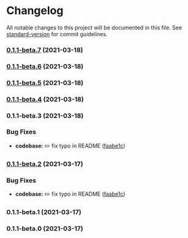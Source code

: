# Changelog

All notable changes to this project will be documented in this file. See [standard-version](https://github.com/conventional-changelog/standard-version) for commit guidelines.

### [0.1.1-beta.7](https://github.com/DoktorDaveJoos/orgusto/compare/v0.1.1-beta.6...v0.1.1-beta.7) (2021-03-18)

### [0.1.1-beta.6](https://github.com/DoktorDaveJoos/orgusto/compare/v0.1.1-beta.5...v0.1.1-beta.6) (2021-03-18)

### [0.1.1-beta.5](https://github.com/DoktorDaveJoos/orgusto/compare/v0.1.1-beta.4...v0.1.1-beta.5) (2021-03-18)

### [0.1.1-beta.4](https://github.com/DoktorDaveJoos/orgusto/compare/v0.1.1-beta.3...v0.1.1-beta.4) (2021-03-18)

### 0.1.1-beta.3 (2021-03-18)


### Bug Fixes

* **codebase:** :pencil2: fix typo in README ([faabe1c](https://github.com/DoktorDaveJoos/orgusto/commit/faabe1c4901556a5fc1a35e3533377ba43ef3f66))

### [0.1.1-beta.2](https://github.com/jsbrain/orgusto/compare/v0.1.1-beta.1...v0.1.1-beta.2) (2021-03-17)

### Bug Fixes

-   **codebase:** :pencil2: fix typo in README ([faabe1c](https://github.com/jsbrain/orgusto/commit/faabe1c4901556a5fc1a35e3533377ba43ef3f66))

### 0.1.1-beta.1 (2021-03-17)

### 0.1.1-beta.0 (2021-03-17)
